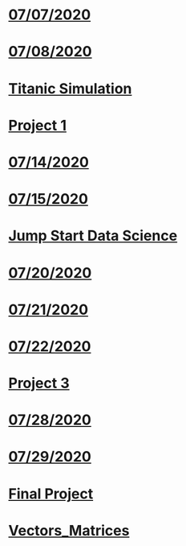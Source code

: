 # [07/07/2020](https://pbrink10.github.io/Paul-Brenkus.github.io/07_07_2020-Response)

# [07/08/2020](https://pbrink10.github.io/Paul-Brenkus.github.io/07_08_2020_Response)

# [Titanic Simulation](https://pbrink10.github.io/Paul-Brenkus.github.io/Titanic_Simulation)

# [Project 1](https://pbrink10.github.io/Paul-Brenkus.github.io/Project_1)

# [07/14/2020](https://pbrink10.github.io/Paul-Brenkus.github.io/07_14_2020_Response)

# [07/15/2020](https://pbrink10.github.io/Paul-Brenkus.github.io/07_15_2020_Response)

# [Jump Start Data Science](https://pbrink10.github.io/Paul-Brenkus.github.io/Jump_Start_Data_Science)

# [07/20/2020](https://pbrink10.github.io/Paul-Brenkus.github.io/07_20_2020_Response)

# [07/21/2020](https://pbrink10.github.io/Paul-Brenkus.github.io/07_21_2020_Responses)

# [07/22/2020](https://pbrink10.github.io/Paul-Brenkus.github.io/07_22_2020_Responses)

# [Project 3](https://pbrink10.github.io/Paul-Brenkus.github.io/Project_3)

# [07/28/2020](https://pbrink10.github.io/Paul-Brenkus.github.io/07_28_2020_Responses)

# [07/29/2020](https://pbrink10.github.io/Paul-Brenkus.github.io/07_29_2020_Responses)

# [Final Project](https://pbrink10.github.io/Paul-Brenkus.github.io/Final_Project)

# [Vectors_Matrices](https://pbrink10.github.io/Paul-Brenkus.github.io/Vectors_Matrices.R)
